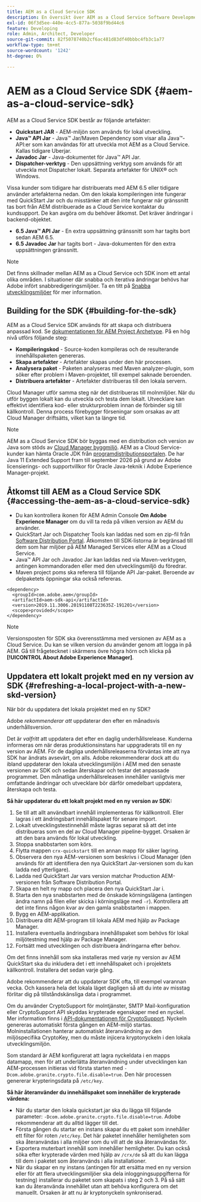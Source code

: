 ```yaml
---
title: AEM as a Cloud Service SDK
description: En översikt över AEM as a Cloud Service Software Development Kit.
exl-id: 06f3d5ee-440e-4cc5-877a-5038f9bd44c6
feature: Developing
role: Admin, Architect, Developer
source-git-commit: 82f5078740b2cf6ac481d83df40bbbc4fb3c1a77
workflow-type: tm+mt
source-wordcount: '1242'
ht-degree: 0%

---
```


# AEM as a Cloud Service SDK {#aem-as-a-cloud-service-sdk}

AEM as a Cloud Service SDK består av följande artefakter:

* **Quickstart JAR** - AEM-miljön som används för lokal utveckling.
* **Java™ API Jar** - Java™ Jar/Maven Dependency som visar alla Java™-API:er som kan användas för att utveckla mot AEM as a Cloud Service. Kallas tidigare Uberjar.
* **Javadoc Jar** - Java-dokumentet för Java™ API Jar.
* **Dispatcher-verktyg** - Den uppsättning verktyg som används för att utveckla mot Dispatcher lokalt. Separata artefakter för UNIX® och Windows.

Vissa kunder som tidigare har distribuerats med AEM 6.5 eller tidigare använder artefakterna nedan. Om den lokala kompileringen inte fungerar med QuickStart Jar och du misstänker att den inte fungerar när gränssnitt tas bort från AEM distribuerade as a Cloud Service kontaktar du kundsupport. De kan avgöra om du behöver åtkomst. Det kräver ändringar i backend-objektet.

* **6.5 Java™ API Jar** - En extra uppsättning gränssnitt som har tagits bort sedan AEM 6.5.
* **6.5 Javadoc Jar** har tagits bort - Java-dokumenten för den extra uppsättningen gränssnitt.

>[!NOTE]
> 
> Det finns skillnader mellan AEM as a Cloud Service och SDK inom ett antal olika områden. I situationer där snabba och iterativa ändringar behövs har Adobe infört snabbredigeringsmiljöer. Ta en titt på [Snabba utvecklingsmiljöer](/help/implementing/developing/introduction/rapid-development-environments.md) för mer information.

## Building for the SDK {#building-for-the-sdk}

AEM as a Cloud Service SDK används för att skapa och distribuera anpassad kod. Se [dokumentationen för AEM Project Archetype](https://experienceleague.adobe.com/en/docs/experience-manager-core-components/using/developing/archetype/using). På en hög nivå utförs följande steg:

* **Kompileringskod** - Source-koden kompileras och de resulterande innehållspaketen genereras.
* **Skapa artefakter** - Artefakter skapas under den här processen.
* **Analysera paket** - Paketen analyseras med Maven analyzer-plugin, som söker efter problem i Maven-projektet, till exempel saknade beroenden.
* **Distribuera artefakter** - Artefakter distribueras till den lokala servern.

Cloud Manager utför samma steg när det distribueras till molnmiljöer. När du utför byggen lokalt kan du utveckla och testa dem lokalt. Utvecklare kan effektivt identifiera kod- eller strukturproblem innan de förbinder sig till källkontroll. Denna process förebygger förseningar som orsakas av att Cloud Manager driftsätts, vilket kan ta längre tid.

>[!NOTE]
>
>AEM as a Cloud Service SDK bör byggas med en distribution och version av Java som stöds av [Cloud Manager byggmiljö](/help/implementing/cloud-manager/getting-access-to-aem-in-cloud/build-environment-details.md). AEM as a Cloud Service-kunder kan hämta Oracle JDK från [programdistributionsportalen](https://experience.adobe.com/#/downloads/content/software-distribution/en/aemcloud.html). De har Java 11 Extended Support fram till september 2026 på grund av Adobe licensierings- och supportvillkor för Oracle Java-teknik i Adobe Experience Manager-projekt.

## Åtkomst till AEM as a Cloud Service SDK {#accessing-the-aem-as-a-cloud-service-sdk}

* Du kan kontrollera ikonen för AEM Admin Console **Om Adobe Experience Manager** om du vill ta reda på vilken version av AEM du använder.
* QuickStart Jar och Dispatcher Tools kan laddas ned som en zip-fil från [Software Distribution Portal](https://experience.adobe.com/#/downloads/content/software-distribution/en/aemcloud.html). Åtkomsten till SDK-listorna är begränsad till dem som har miljöer på AEM Managed Services eller AEM as a Cloud Service.
* Java™ API Jar och Javadoc Jar kan laddas ned via Maven-verktygen, antingen kommandoraden eller med den utvecklingsmiljö du föredrar.
* Maven project poms ska referera till följande API Jar-paket. Beroende av delpaketets öppningar ska också refereras.

```
<dependency>
  <groupId>com.adobe.aem</groupId>
  <artifactId>aem-sdk-api</artifactId>
  <version>2019.11.3006.20191108T223635Z-191201</version>
  <scope>provided</scope>
</dependency>
```

>[!NOTE]
>
>Versionsposten för SDK ska överensstämma med versionen av AEM as a Cloud Service. Du kan se vilken version du använder genom att logga in på AEM. Gå till frågetecknet i skärmens övre högra hörn och klicka på **[!UICONTROL About Adobe Experience Manager]**.


## Uppdatera ett lokalt projekt med en ny version av SDK {#refreshing-a-local-project-with-a-new-skd-version}

När bör du uppdatera det lokala projektet med en ny SDK?

Adobe *rekommenderar att* uppdaterar den efter en månadsvis underhållsversion.

Det är *valfritt* att uppdatera det efter en daglig underhållsrelease. Kunderna informeras om när deras produktionsinstans har uppgraderats till en ny version av AEM. För de dagliga underhållsreleaserna förväntas inte att nya SDK har ändrats avsevärt, om alls. Adobe rekommenderar dock att du ibland uppdaterar den lokala utvecklingsmiljön i AEM med den senaste versionen av SDK och sedan återskapar och testar det anpassade programmet. Den månatliga underhållsreleasen innehåller vanligtvis mer omfattande ändringar och utvecklare bör därför omedelbart uppdatera, återskapa och testa.

**Så här uppdaterar du ett lokalt projekt med en ny version av SDK:**

1. Se till att allt användbart innehåll implementeras för källkontroll. Eller lagras i ett ändringsbart innehållspaket för senare import.
1. Lokalt utvecklingstestinnehåll måste lagras separat så att det inte distribueras som en del av Cloud Manager pipeline-bygget. Orsaken är att den bara används för lokal utveckling.
1. Stoppa snabbstarten som körs.
1. Flytta mappen `crx-quickstart` till en annan mapp för säker lagring.
1. Observera den nya AEM-versionen som beskrivs i Cloud Manager (den används för att identifiera den nya QuickStart Jar-versionen som du kan ladda ned ytterligare).
1. Ladda ned QuickStart Jar vars version matchar Production AEM-versionen från Software Distribution Portal.
1. Skapa en helt ny mapp och placera den nya QuickStart Jar i.
1. Starta den nya snabbstarten med de önskade körningslägena (antingen ändra namn på filen eller skicka i körningsläge med `-r`).
Kontrollera att det inte finns någon kvar av den gamla snabbstarten i mappen.
1. Bygg en AEM-applikation.
1. Distribuera ditt AEM-program till lokala AEM med hjälp av Package Manager.
1. Installera eventuella ändringsbara innehållspaket som behövs för lokal miljötestning med hjälp av Package Manager.
1. Fortsätt med utvecklingen och distribuera ändringarna efter behov.

Om det finns innehåll som ska installeras med varje ny version av AEM QuickStart ska du inkludera det i ett innehållspaket och i projektets källkontroll. Installera det sedan varje gång.

Adobe rekommenderar att du uppdaterar SDK ofta, till exempel varannan vecka. Och kassera hela det lokala läget dagligen så att du inte av misstag förlitar dig på tillståndskänsliga data i programmet.

Om du använder CryptoSupport för molntjänster, SMTP Mail-konfiguration eller CryptoSupport API skyddas krypterade egenskaper med en nyckel. Mer information finns i [API-dokumentationen för CryptoSupport](https://developer.adobe.com/experience-manager/reference-materials/cloud-service/javadoc/com/adobe/granite/crypto/CryptoSupport.html). Nyckeln genereras automatiskt första gången en AEM-miljö startas. Molninstallationen hanterar automatiskt återanvändning av den miljöspecifika CryptoKey, men du måste injicera kryptonyckeln i den lokala utvecklingsmiljön.

Som standard är AEM konfigurerat att lagra nyckeldata i en mapps datamapp, men för att underlätta återanvändning under utvecklingen kan AEM-processen initieras vid första starten med `-Dcom.adobe.granite.crypto.file.disable=true`. Den här processen genererar krypteringsdata på `/etc/key`.

**Så här återanvänder du innehållspaket som innehåller de krypterade värdena:**

* När du startar den lokala quickstart.jar ska du lägga till följande parameter: `-Dcom.adobe.granite.crypto.file.disable=true`. Adobe rekommenderar att du alltid lägger till det.
* Första gången du startar en instans skapar du ett paket som innehåller ett filter för roten `/etc/key`. Det här paketet innehåller hemligheten som ska återanvändas i alla miljöer som du vill att de ska återanvändas för.
* Exportera muterbart innehåll som innehåller hemligheter. Du kan också söka efter krypterade värden med hjälp av `/crx/de` så att du kan lägga till dem i paketet som återanvänds i alla installationer.
* När du skapar en ny instans (antingen för att ersätta med en ny version eller för att flera utvecklingsmiljöer ska dela inloggningsuppgifterna för testning) installerar du paketet som skapats i steg 2 och 3. På så sätt kan du återanvända innehållet utan att behöva konfigurera om det manuellt. Orsaken är att nu är kryptonyckeln synkroniserad.


